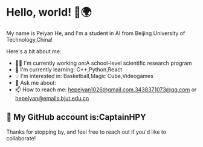 # Hello, world! 👋🌍

My name is Peiyan He, and I'm a student in AI from Beijing University of Technology,China!

Here's a bit about me:

- 👩‍💻 I'm currently working on:A school-level scientific research program
- 🌱 I'm currently learning: C++,Python,React
- 💡 I'm interested in: Basketball,Magic Cube,Videogames
- 💬 Ask me about: 
- 📫 How to reach me: hepeiyan1026@gmail.com,3438371073@qq.com or hepeiyan@emails.bjut.edu.cn
## 👷 My GitHub account is:CaptainHPY

Thanks for stopping by, and feel free to reach out if you'd like to collaborate!
